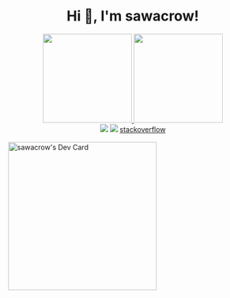 <h1 align="center">Hi 👋, I'm sawacrow!</h1>
<div align="center">
  <a href="https://github.com/sawacrow">
  <img height="180em" src="https://github-readme-stats.vercel.app/api?username=sawacrow&show_icons=true&theme=dark&include_all_commits=true&count_private=true"/>
  <img height="180em" src="https://github-readme-stats.vercel.app/api/top-langs/?username=sawacrow&layout=compact&langs_count=7&theme=dark"/>
</div>

<div align ="center"> 
  <a href = "mailto:info.cengizilhan@gmail.com"><img src="https://img.shields.io/badge/-Gmail-%23333?style=for-the-badge&logo=gmail&logoColor=white" target="_blank"></a>
  <a href="https://www.linkedin.com/in/sawacrow" target="_blank"><img src="https://img.shields.io/badge/-LinkedIn-%23333?style=for-the-badge&logo=linkedin&logoColor=white" target="_blank"></a> 
   <a href="https://stackoverflow.com/users/4981179/sawacrow" target="_blank">stackoverflow</a> 
</div>
  
  <br>
  <a href="https://app.daily.dev/sawacrow"><img src="https://api.daily.dev/devcards/a305a4a7281249e7a5c6dc1172a79945.png?r=wol" width="300" alt="sawacrow's Dev Card"/></a>
